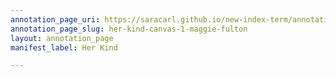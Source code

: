 ```yaml
---
annotation_page_uri: https://saracarl.github.io/new-index-term/annotations/her-kind-canvas-1-maggie-fulton.json
annotation_page_slug: her-kind-canvas-1-maggie-fulton
layout: annotation_page
manifest_label: Her Kind

---
```

